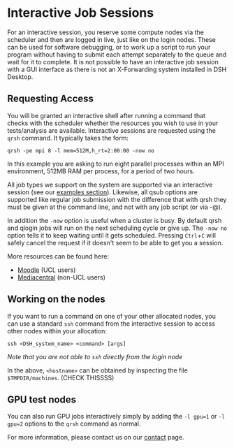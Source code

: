 # Interactive Job Sessions

For an interactive session, you reserve some compute nodes via the scheduler and then are logged in live, just like on the login nodes.
These can be used for software debugging, or to work up a script to run your program without having to submit each attempt separately to the queue and wait for it to complete. It is not possible to have an interactive job session with a GUI interface as there is not an X-Forwarding system installed in DSH Desktop.

## Requesting Access

You will be granted an interactive shell after running a command that checks with the scheduler whether the resources you wish to use in your tests/analysis are available. Interactive sessions are requested using the `qrsh` command. 
It typically takes the form:

```
qrsh -pe mpi 8 -l mem=512M,h_rt=2:00:00 -now no
```

In this example you are asking to run eight parallel processes within an MPI environment, 512MB RAM per process, for a period of two hours.

All job types we support on the system are supported via an interactive session (see our [examples section](3.4-Example_Jobscripts.md)).
Likewise, all qsub options are supported like regular job submission with the difference that with qrsh they must be given at the command line, and not with any job script (or via -@).

In addition the `-now` option is useful when a cluster is busy. By default qrsh and qlogin jobs will run on the next scheduling cycle or give up. The `-now no` option tells it to keep waiting until it gets scheduled. Pressing `Ctrl`+`C` will safely cancel the request if it doesn't seem to be able to get you a session.

More resources can be found here:

* [Moodle](https://moodle.ucl.ac.uk/mod/page/view.php?id=4846689) (UCL users)
* [Mediacentral](https://mediacentral.ucl.ac.uk/Play/98393) (non-UCL users)


## Working on the nodes

If you want to run a command on one of your other allocated nodes, you can use a standard `ssh` command from the interactive session to access other nodes within your allocation: 
```
ssh <DSH_system_name> <command> [args]
```
*Note that you are not able to `ssh` directly from the login node*

In the above, `<hostname>` can be obtained by inspecting the file `$TMPDIR/machines`. (CHECK THISSSS)

## GPU test nodes

You can also run GPU jobs interactively simply by adding the `-l gpu=1` or `-l gpu=2` options to the `qrsh` command as normal.

For more information, please contact us on our [contact](8-Contact_Us.md) page.


